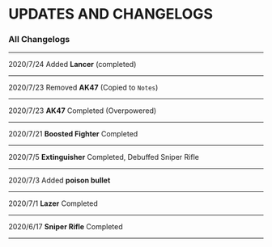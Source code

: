 # UPDATES AND CHANGELOGS
### All Changelogs
- - -
2020/7/24 Added **Lancer** (completed)
- - -
2020/7/23 Removed **AK47** (Copied to `Notes`)
- - -
2020/7/23 **AK47** Completed (Overpowered)
- - -
2020/7/21 **Boosted Fighter** Completed
- - -
2020/7/5 **Extinguisher** Completed, Debuffed Sniper Rifle
- - -
2020/7/3 Added **poison bullet**
- - -
2020/7/1 **Lazer** Completed
- - -
2020/6/17 **Sniper Rifle** Completed
- - -
